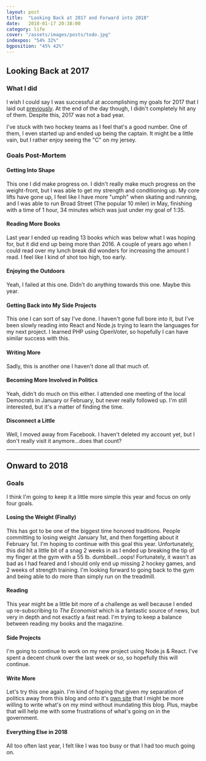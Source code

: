 ```yaml
---
layout: post
title:  "Looking Back at 2017 and Forward into 2018"
date:   2018-01-17 20:38:00
category: life
cover: "/assets/images/posts/todo.jpg"
indexpos: "54% 32%"
bgposition: "45% 42%"
---
```


## Looking Back at 2017

### What I did
I wish I could say I was successful at accomplishing my goals for 2017 that I laid out [previously](https://kpwags.com/life/2017/01/24/goals-for-2017.html). At the end of the day though, I didn't completely hit any of them. Despite this, 2017 was not a bad year. 

I've stuck with two hockey teams as I feel that's a good number. One of them, I even started up and ended up being the captain. It might be a little vain, but I rather enjoy seeing the "C" on my jersey.

### Goals Post-Mortem

#### Getting Into Shape
This one I did make progress on. I didn't really make much progress on the weight-front, but I was able to get my strength and conditioning up. My core lifts have gone up, I feel like I have more "umph" when skating and running, and I was able to run Broad Street (The popular 10 miler) in May, finishing with a time of 1 hour, 34 minutes which was just under my goal of 1:35. 

#### Reading More Books
Last year I ended up reading 13 books which was below what I was hoping for, but it did end up being more than 2016. A couple of years ago when I could read over my lunch break did wonders for increasing the amount I read. I feel like I kind of shot too high, too early.

#### Enjoying the Outdoors
Yeah, I failed at this one. Didn't do anything towards this one. Maybe this year.

#### Getting Back into My Side Projects
This one I can sort of say I've done. I haven't gone full bore into it, but I've been slowly reading into React and Node.js trying to learn the languages for my next project. I learned PHP using OpenVoter, so hopefully I can have similar success with this.

#### Writing More
Sadly, this is another one I haven't done all that much of.

#### Becoming More Involved in Politics
Yeah, didn't do much on this either. I attended one meeting of the local Democrats in January or February, but never really followed up. I'm still interested, but it's a matter of finding the time.

#### Disconnect a Little
Well, I moved away from Facebook. I haven't deleted my account yet, but I don't really visit it anymore...does that count?

---

## Onward to 2018

### Goals
I think I'm going to keep it a little more simple this year and focus on only four goals.

#### Losing the Weight (Finally)
This has got to be one of the biggest time honored traditions. People committing to losing weight January 1st, and then forgetting about it February 1st. I'm hoping to continue with this goal this year. Unfortunately, this did hit a little bit of a snag 2 weeks in as I ended up breaking the tip of my finger at the gym with a 55 lb. dumbbell...oops! Fortunately, it wasn't as bad as I had feared and I should only end up missing 2 hockey games, and 2 weeks of strength training. I'm looking forward to going back to the gym and being able to do more than simply run on the treadmill.

#### Reading
This year might be a little bit more of a challenge as well because I ended up re-subscribing to *The Economist* which is a fantastic source of news, but very in depth and not exactly a fast read. I'm trying to keep a balance between reading my books and the magazine.

#### Side Projects
I'm going to continue to work on my new project using Node.js &amp; React. I've spent a decent chunk over the last week or so, so hopefully this will continue.

#### Write More
Let's try this one again. I'm kind of hoping that given my separation of politics away from this blog and onto it's [own site](https://politics.kpwags.com) that I might be more willing to write what's on my mind without inundating this blog. Plus, maybe that will help me with some frustrations of what's going on in the government.

#### Everything Else in 2018
All too often last year, I felt like I was too busy or that I had too much going on.

